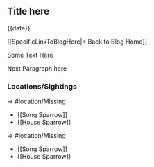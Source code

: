 
## Title here
{{date}}

[[SpecificLinkToBlogHere|< Back to Blog Home]]

Some Text Here

Next Paragraph here

### Locations/Sightings

-> #location/Missing

- [[Song Sparrow]]
- [[House Sparrow]]

-> #location/Missing

- [[Song Sparrow]]
- [[House Sparrow]]